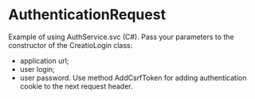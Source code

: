 # AuthenticationRequest
Example of using AuthService.svc (C#).
Pass your parameters to the constructor of the CreatioLogin class:
- application url;
- user login;
- user password.
Use method AddCsrfToken for adding authentication cookie to the next request header.

